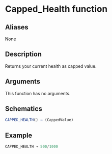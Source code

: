 # Capped_Health function

## Aliases

None

## Description

Returns your current health as capped value.

## Arguments

This function has no arguments.

## Schematics

```js
CAPPED_HEALTH() → (CappedValue)
```

## Example

```js
CAPPED_HEALTH → 500/1000
```
